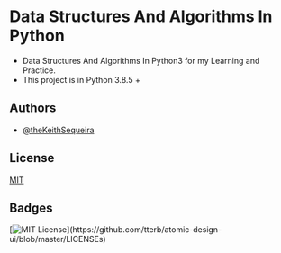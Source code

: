 
# Data Structures And Algorithms In Python


- Data Structures And Algorithms In Python3 for my Learning and Practice.
- This project is in Python 3.8.5 +



## Authors

- [@theKeithSequeira](https://www.github.com/theKeithSequeira)

  

## License

[MIT](https://choosealicense.com/licenses/mit/)

  
## Badges

[![MIT License](https://img.shields.io/apm/l/atomic-design-ui.svg?)](https://github.com/tterb/atomic-design-ui/blob/master/LICENSEs)
